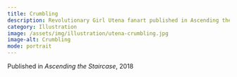 ```yaml
---
title: Crumbling
description: Revolutionary Girl Utena fanart published in Ascending the Staircase, 2018
category: Illustration
image: /assets/img/illustration/utena-crumbling.jpg
image-alt: Crumbling
mode: portrait
---
```


Published in *Ascending the Staircase*, 2018
